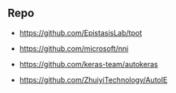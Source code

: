 
## Repo

- https://github.com/EpistasisLab/tpot

- https://github.com/microsoft/nni

- https://github.com/keras-team/autokeras

- https://github.com/ZhuiyiTechnology/AutoIE





